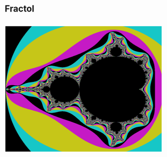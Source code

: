 <h1>Fractol</h1>
<h1 style="text-align:center"><img width=500px; height=400px; src="./img/first_img.png"></h1>
